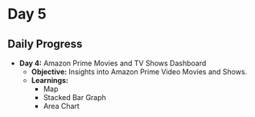 # Day 5

## Daily Progress

- **Day 4:** Amazon Prime Movies and TV Shows Dashboard
  - **Objective:** Insights into Amazon Prime Video Movies and Shows.
  - **Learnings:**
    - Map
    - Stacked Bar Graph
    - Area Chart
    

